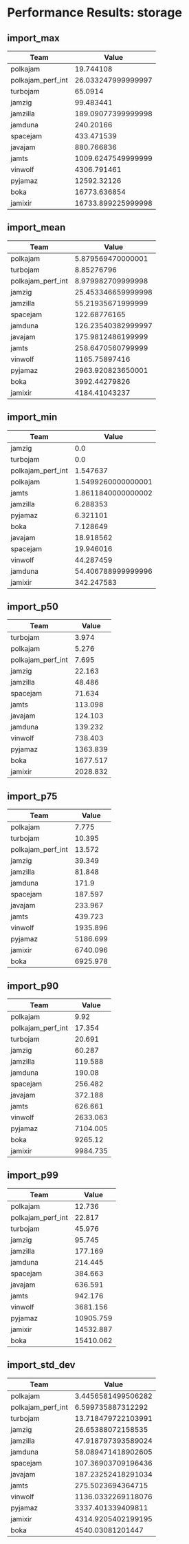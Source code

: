 # Performance Results: storage

## import_max

| Team | Value |
|------|-------|
| polkajam | 19.744108 |
| polkajam_perf_int | 26.033247999999997 |
| turbojam | 65.0914 |
| jamzig | 99.483441 |
| jamzilla | 189.09077399999998 |
| jamduna | 240.20166 |
| spacejam | 433.471539 |
| javajam | 880.766836 |
| jamts | 1009.6247549999999 |
| vinwolf | 4306.791461 |
| pyjamaz | 12592.32126 |
| boka | 16773.636854 |
| jamixir | 16733.899225999998 |

## import_mean

| Team | Value |
|------|-------|
| polkajam | 5.879569470000001 |
| turbojam | 8.85276796 |
| polkajam_perf_int | 8.979982709999998 |
| jamzig | 25.453346659999998 |
| jamzilla | 55.21935671999999 |
| spacejam | 122.68776165 |
| jamduna | 126.23540382999997 |
| javajam | 175.9812486199999 |
| jamts | 258.6470560799999 |
| vinwolf | 1165.75897416 |
| pyjamaz | 2963.920823650001 |
| boka | 3992.44279826 |
| jamixir | 4184.41043237 |

## import_min

| Team | Value |
|------|-------|
| jamzig | 0.0 |
| turbojam | 0.0 |
| polkajam_perf_int | 1.547637 |
| polkajam | 1.5499260000000001 |
| jamts | 1.8611840000000002 |
| jamzilla | 6.288353 |
| pyjamaz | 6.321101 |
| boka | 7.128649 |
| javajam | 18.918562 |
| spacejam | 19.946016 |
| vinwolf | 44.287459 |
| jamduna | 54.406788999999996 |
| jamixir | 342.247583 |

## import_p50

| Team | Value |
|------|-------|
| turbojam | 3.974 |
| polkajam | 5.276 |
| polkajam_perf_int | 7.695 |
| jamzig | 22.163 |
| jamzilla | 48.486 |
| spacejam | 71.634 |
| jamts | 113.098 |
| javajam | 124.103 |
| jamduna | 139.232 |
| vinwolf | 738.403 |
| pyjamaz | 1363.839 |
| boka | 1677.517 |
| jamixir | 2028.832 |

## import_p75

| Team | Value |
|------|-------|
| polkajam | 7.775 |
| turbojam | 10.395 |
| polkajam_perf_int | 13.572 |
| jamzig | 39.349 |
| jamzilla | 81.848 |
| jamduna | 171.9 |
| spacejam | 187.597 |
| javajam | 233.967 |
| jamts | 439.723 |
| vinwolf | 1935.896 |
| pyjamaz | 5186.699 |
| jamixir | 6740.096 |
| boka | 6925.978 |

## import_p90

| Team | Value |
|------|-------|
| polkajam | 9.92 |
| polkajam_perf_int | 17.354 |
| turbojam | 20.691 |
| jamzig | 60.287 |
| jamzilla | 119.588 |
| jamduna | 190.08 |
| spacejam | 256.482 |
| javajam | 372.188 |
| jamts | 626.661 |
| vinwolf | 2633.063 |
| pyjamaz | 7104.005 |
| boka | 9265.12 |
| jamixir | 9984.735 |

## import_p99

| Team | Value |
|------|-------|
| polkajam | 12.736 |
| polkajam_perf_int | 22.817 |
| turbojam | 45.976 |
| jamzig | 95.745 |
| jamzilla | 177.169 |
| jamduna | 214.445 |
| spacejam | 384.663 |
| javajam | 636.591 |
| jamts | 942.176 |
| vinwolf | 3681.156 |
| pyjamaz | 10905.759 |
| jamixir | 14532.887 |
| boka | 15410.062 |

## import_std_dev

| Team | Value |
|------|-------|
| polkajam | 3.4456581499506282 |
| polkajam_perf_int | 6.599735887312292 |
| turbojam | 13.718479722103991 |
| jamzig | 26.65388072158535 |
| jamzilla | 47.918797393589024 |
| jamduna | 58.089471418902605 |
| spacejam | 107.36903709196436 |
| javajam | 187.23252418291034 |
| jamts | 275.5023694364715 |
| vinwolf | 1136.0332269118076 |
| pyjamaz | 3337.401339409811 |
| jamixir | 4314.9205402199195 |
| boka | 4540.03081201447 |

